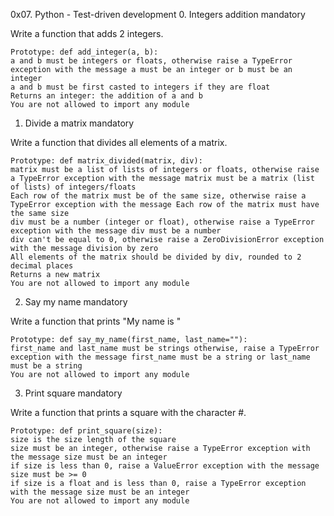0x07. Python - Test-driven development
0. Integers addition mandatory

Write a function that adds 2 integers.

    Prototype: def add_integer(a, b):
    a and b must be integers or floats, otherwise raise a TypeError exception with the message a must be an integer or b must be an integer
    a and b must be first casted to integers if they are float
    Returns an integer: the addition of a and b
    You are not allowed to import any module

1. Divide a matrix mandatory

Write a function that divides all elements of a matrix.

    Prototype: def matrix_divided(matrix, div):
    matrix must be a list of lists of integers or floats, otherwise raise a TypeError exception with the message matrix must be a matrix (list of lists) of integers/floats
    Each row of the matrix must be of the same size, otherwise raise a TypeError exception with the message Each row of the matrix must have the same size
    div must be a number (integer or float), otherwise raise a TypeError exception with the message div must be a number
    div can't be equal to 0, otherwise raise a ZeroDivisionError exception with the message division by zero
    All elements of the matrix should be divided by div, rounded to 2 decimal places
    Returns a new matrix
    You are not allowed to import any module

2. Say my name mandatory

Write a function that prints "My name is "

    Prototype: def say_my_name(first_name, last_name=""):
    first_name and last_name must be strings otherwise, raise a TypeError exception with the message first_name must be a string or last_name must be a string
    You are not allowed to import any module

3. Print square mandatory

Write a function that prints a square with the character #.

    Prototype: def print_square(size):
    size is the size length of the square
    size must be an integer, otherwise raise a TypeError exception with the message size must be an integer
    if size is less than 0, raise a ValueError exception with the message size must be >= 0
    if size is a float and is less than 0, raise a TypeError exception with the message size must be an integer
    You are not allowed to import any module

